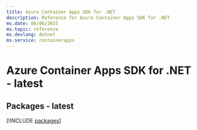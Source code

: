 ```yaml
---
title: Azure Container Apps SDK for .NET
description: Reference for Azure Container Apps SDK for .NET
ms.date: 06/06/2025
ms.topic: reference
ms.devlang: dotnet
ms.service: containerapps
---
```

# Azure Container Apps SDK for .NET - latest
## Packages - latest
[!INCLUDE [packages](container-apps-index.md)]